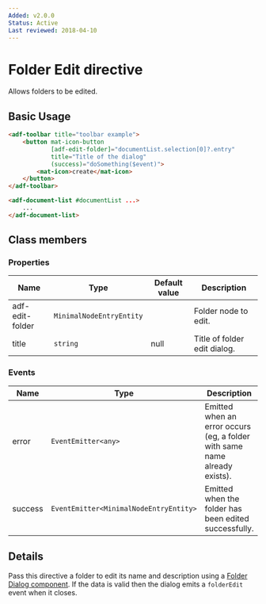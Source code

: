```yaml
---
Added: v2.0.0
Status: Active
Last reviewed: 2018-04-10
---
```


# Folder Edit directive

Allows folders to be edited.

## Basic Usage

```html
<adf-toolbar title="toolbar example">
    <button mat-icon-button
            [adf-edit-folder]="documentList.selection[0]?.entry"
            title="Title of the dialog"
            (success)="doSomething($event)">
        <mat-icon>create</mat-icon>
    </button>
</adf-toolbar>

<adf-document-list #documentList ...>
    ...
</adf-document-list>
```

## Class members

### Properties

| Name | Type | Default value | Description |
| -- | -- | -- | -- |
| adf-edit-folder | `MinimalNodeEntryEntity` |  | Folder node to edit. |
| title | `string` |  null | Title of folder edit dialog. |

### Events

| Name | Type | Description |
| -- | -- | -- |
| error | `EventEmitter<any>` | Emitted when an error occurs (eg, a folder with same name already exists). |
| success | `EventEmitter<MinimalNodeEntryEntity>` | Emitted when the folder has been edited successfully. |

## Details

Pass this directive a folder to edit its name and description using a [Folder Dialog component](../../lib/content-services/dialogs/folder.dialog.ts).
If the data is valid then the dialog emits a `folderEdit` event when it closes.

